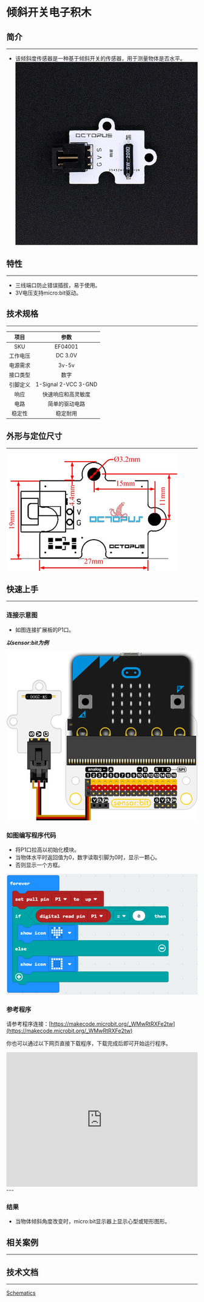 # 倾斜开关电子积木

## 简介
---
- 该倾斜度传感器是一种基于倾斜开关的传感器，用于测量物体是否水平。
 ![](./images/PkfGPNo.jpg)

## 特性
---
- 三线端口防止错误插拔，易于使用。
- 3V电压支持micro:bit驱动。

## 技术规格
---
项目 | 参数 
:-: | :-: 
SKU|EF04001
工作电压|DC 3.0V
电源需求|3v-5v
接口类型|数字
引脚定义|1-Signal 2-VCC 3-GND
响应|快速响应和高灵敏度
电路|简单的驱动电路
稳定性|稳定耐用

## 外形与定位尺寸
---
 ![](./images/MOM6IH7.jpg)

## 快速上手
---
### 连接示意图
- 如图连接扩展板的P1口。

***以sensor:bit为例***

 ![](./images/z0jNU2D.png)

### 如图编写程序代码
- 将P1口拉高以初始化模块。
- 当物体水平时返回值为0，数字读取引脚为0时，显示一颗心。
- 否则显示一个方框。

 ![](./images/tVmLSAJ.png)

### 参考程序

请参考程序连接：[https://makecode.microbit.org/_WMwRtRXFe2tw](https://makecode.microbit.org/_WMwRtRXFe2tw)

你也可以通过以下网页直接下载程序，下载完成后即可开始运行程序。

<div style="position:relative;height:0;padding-bottom:70%;overflow:hidden;"><iframe style="position:absolute;top:0;left:0;width:100%;height:100%;" src="https://makecode.microbit.org/#pub:_WMwRtRXFe2tw" frameborder="0" sandbox="allow-popups allow-forms allow-scripts allow-same-origin"></iframe></div>  
---

### 结果
- 当物体倾斜角度改变时，micro:bit显示器上显示心型或矩形图形。

## 相关案例
---

## 技术文档
---
 [Schematics](https://elecfreaks.com/estore/download/EF04001-tilt_SCH.pdf)
